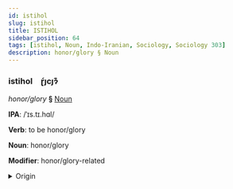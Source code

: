 ```yaml
---
id: istihol
slug: istihol
title: ISTIHOL
sidebar_position: 64
tags: [istihol, Noun, Indo-Iranian, Sociology, Sociology 303]
description: honor/glory § Noun
---
```


### istihol&emsp;<span kind="abugida">ɽ́ȷcȷɂ͊</span>

*honor/glory* **§** [Noun](../../tags/Noun)

**IPA**: /ˈɪs.tɪ.hɑl/

**Verb**: to be honor/glory

**Noun**: honor/glory

**Modifier**: honor/glory-related

<details>
    <summary>Origin</summary>
    Persian, Dari افتخار eftexâr [ʔɪf.t̪ʰɪ.xɑ́ːɾ]<br/>
    <em>Indo-Iranian Language Family</em>
</details>